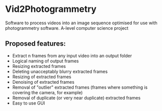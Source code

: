 # Vid2Photogrammetry
Software to process videos into an image sequence optimised for use with photogrammetry software. 
A-level computer science project

## Proposed features:
* Extract n frames from any input video into an output folder
* Logical naming of output frames
* Resizing extracted frames
* Deleting unacceptably blurry extracted frames
* Resizing of extracted frames
* Denoising of extracted frames
* Removal of "outlier" extracted frames (frames where something is covering the camera, for example)
* Removal of duplicate (or very near duplicate) extracted frames
* Easy to use GUI
